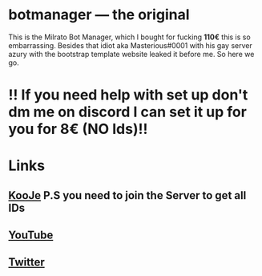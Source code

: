 # botmanager — the original

This is the Milrato Bot Manager, which I bought for fucking <b>110€</b> this is so embarrassing. Besides that idiot aka Masterious#0001 with his gay server azury with the bootstrap template website leaked it before me.
So here we go.


<h1>!! If you need help with set up don't dm me on discord I can set it up for you for 8€ (NO Ids)!!</h1>
<h1>Links</h1>
<h2><a href="https://discord.gg/kooje">KooJe</a>
P.S you need to join the Server to get all IDs</h2> 
<h2><a href="https://www.youtube.com/channel/UCztJijgov0flzyY-jFnyyGQ">YouTube</a></h2>
  <h2><a href="https://twitter.com/protyook">Twitter</a></h2>


